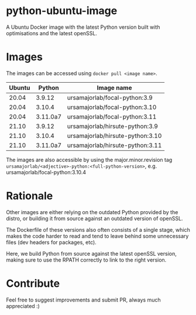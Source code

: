 # python-ubuntu-image

A Ubuntu Docker image with the latest Python version built with optimisations
and the latest openSSL.

# Images

The images can be accessed using `docker pull <image name>`.

| Ubuntu | Python   | Image name                       |
| ------ | -------- | -------------------------------- |
| 20.04  | 3.9.12   | ursamajorlab/focal-python:3.9    |
| 20.04  | 3.10.4   | ursamajorlab/focal-python:3.10   |
| 20.04  | 3.11.0a7 | ursamajorlab/focal-python:3.11   |
| 21.10  | 3.9.12   | ursamajorlab/hirsute-python:3.9  |
| 21.10  | 3.10.4   | ursamajorlab/hirsute-python:3.10 |
| 21.10  | 3.11.0a7 | ursamajorlab/hirsute-python:3.11 |

The images are also accessible by using the major.minor.revision tag
`ursamajorlab/<adjective>-python:<full-python-version>`,
e.g. ursamajorlab/focal-python:3.10.4

# Rationale

Other images are either relying on the outdated Python provided by the distro,
or building it from source against an outdated version of openSSL.

The Dockerfile of these versions also often consists of a single stage, which
makes the code harder to read and tend to leave behind some unnecessary files
(dev headers for packages, etc).

Here, we build Python from source against the latest openSSL version, making
sure to use the RPATH correctly to link to the right version.

# Contribute

Feel free to suggest improvements and submit PR, always much appreciated :)
